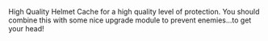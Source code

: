 High Quality Helmet Cache for a high quality level of protection. You should combine this with some nice upgrade module to prevent enemies...to get your head!
